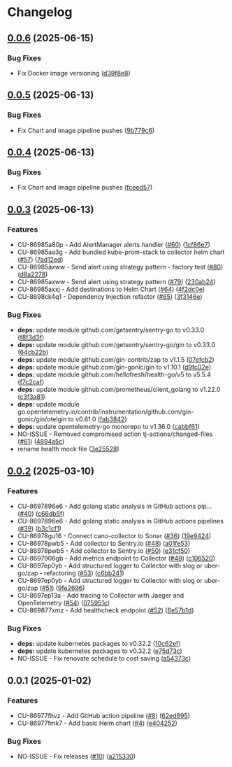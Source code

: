 # Changelog

## [0.0.6](https://github.com/kubecano/cano-collector/compare/cano-collector-v0.0.5...cano-collector-v0.0.6) (2025-06-15)


### Bug Fixes

* Fix Docker image versioning ([d39f8e8](https://github.com/kubecano/cano-collector/commit/d39f8e8541533c5a6a79a49605236461497991af))

## [0.0.5](https://github.com/kubecano/cano-collector/compare/cano-collector-v0.0.4...cano-collector-v0.0.5) (2025-06-13)


### Bug Fixes

* Fix Chart and image pipeline pushes ([9b779c6](https://github.com/kubecano/cano-collector/commit/9b779c64d40ed80f0e2e362214db108b92205932))

## [0.0.4](https://github.com/kubecano/cano-collector/compare/cano-collector-v0.0.3...cano-collector-v0.0.4) (2025-06-13)


### Bug Fixes

* Fix Chart and image pipeline pushes ([fceed57](https://github.com/kubecano/cano-collector/commit/fceed57e7bb6fccb859683f9b24c8b4f0b7c1438))

## [0.0.3](https://github.com/kubecano/cano-collector/compare/cano-collector-v0.0.2...cano-collector-v0.0.3) (2025-06-13)


### Features

* CU-86985a80p - Add AlertManager alerts handler ([#60](https://github.com/kubecano/cano-collector/issues/60)) ([1cf86e7](https://github.com/kubecano/cano-collector/commit/1cf86e7b2247145d0b01dc2831efcbf5dc0511f4))
* CU-86985aa3g - Add bundled kube-prom-stack to collector helm chart ([#57](https://github.com/kubecano/cano-collector/issues/57)) ([7ad12ed](https://github.com/kubecano/cano-collector/commit/7ad12edf1fb4e90ad300dd79c48dff0493ba3f48))
* CU-86985axww - Send alert using strategy pattern - factory test ([#80](https://github.com/kubecano/cano-collector/issues/80)) ([d8a2278](https://github.com/kubecano/cano-collector/commit/d8a2278ca924f18f193c0988df787ac27ff543db))
* CU-86985axww - Send alert using strategy pattern ([#79](https://github.com/kubecano/cano-collector/issues/79)) ([230ab24](https://github.com/kubecano/cano-collector/commit/230ab247863cce3a8b4dec1508cf918a4212f9b1))
* CU-86985axxj - Add destinations to Helm Chart ([#64](https://github.com/kubecano/cano-collector/issues/64)) ([4f2dc0e](https://github.com/kubecano/cano-collector/commit/4f2dc0e14542fc1ddea9520fcfe5e8b7218b08f8))
* CU-8698ck4q1 - Dependency Injection refactor ([#65](https://github.com/kubecano/cano-collector/issues/65)) ([3f3146e](https://github.com/kubecano/cano-collector/commit/3f3146e4d48e240f05912e001de7f702d4b514ea))


### Bug Fixes

* **deps:** update module github.com/getsentry/sentry-go to v0.33.0 ([f8f3d3f](https://github.com/kubecano/cano-collector/commit/f8f3d3f29c9b36497f6aef0b77b2a9adc569018b))
* **deps:** update module github.com/getsentry/sentry-go/gin to v0.33.0 ([64cb22b](https://github.com/kubecano/cano-collector/commit/64cb22b9b149a11af9d612bb08af4833e07fd182))
* **deps:** update module github.com/gin-contrib/zap to v1.1.5 ([07efcb2](https://github.com/kubecano/cano-collector/commit/07efcb27604948d22468fd5012f8eb4dd1942ee8))
* **deps:** update module github.com/gin-gonic/gin to v1.10.1 ([d9fc02e](https://github.com/kubecano/cano-collector/commit/d9fc02e669e759e6913c52f1f21622de0a9e1d01))
* **deps:** update module github.com/hellofresh/health-go/v5 to v5.5.4 ([f7c2caf](https://github.com/kubecano/cano-collector/commit/f7c2cafe962ea662b018afa80748179dd0830d53))
* **deps:** update module github.com/prometheus/client_golang to v1.22.0 ([c3f3a81](https://github.com/kubecano/cano-collector/commit/c3f3a81843f5a140941239debea79d7332fc568a))
* **deps:** update module go.opentelemetry.io/contrib/instrumentation/github.com/gin-gonic/gin/otelgin to v0.61.0 ([fab3842](https://github.com/kubecano/cano-collector/commit/fab384258629a8e009812555300f97873184c1f2))
* **deps:** update opentelemetry-go monorepo to v1.36.0 ([cabbf61](https://github.com/kubecano/cano-collector/commit/cabbf6168978cc73617540778fb51beafa1d1e9c))
* NO-ISSUE - Removed compromised action tj-actions/changed-files ([#61](https://github.com/kubecano/cano-collector/issues/61)) ([4894a5c](https://github.com/kubecano/cano-collector/commit/4894a5c23a605a2e56bbdab6bc7d77bde584ae2d))
* rename health mock file ([3e25528](https://github.com/kubecano/cano-collector/commit/3e255282e15bb0f0834023dc2c0bb4b84a0e6291))

## [0.0.2](https://github.com/kubecano/cano-collector/compare/cano-collector-0.0.1...cano-collector-v0.0.2) (2025-03-10)


### Features

* CU-8697896e6 - Add golang static analysis in GitHub actions pip… ([#40](https://github.com/kubecano/cano-collector/issues/40)) ([c66db5f](https://github.com/kubecano/cano-collector/commit/c66db5fdcacd5b95c4c2b4e4e636933884d67d74))
* CU-8697896e6 - Add golang static analysis in GitHub actions pipelines ([#39](https://github.com/kubecano/cano-collector/issues/39)) ([b3c1cf1](https://github.com/kubecano/cano-collector/commit/b3c1cf16734f18caa090034222b250acaaa0b590))
* CU-86978gu16 - Connect cano-collector to Sonar ([#36](https://github.com/kubecano/cano-collector/issues/36)) ([19e9424](https://github.com/kubecano/cano-collector/commit/19e942410efdf6b9b61401b61114f826c6c9565b))
* CU-86978pwb5 - Add collector to Sentry.io ([#48](https://github.com/kubecano/cano-collector/issues/48)) ([a01fe53](https://github.com/kubecano/cano-collector/commit/a01fe53cd1ec640ac226801ff746dad3a283a10e))
* CU-86978pwb5 - Add collector to Sentry.io ([#50](https://github.com/kubecano/cano-collector/issues/50)) ([e31cf50](https://github.com/kubecano/cano-collector/commit/e31cf5071fcbd1ef50e7e9cef3f4a08ce8c5f26a))
* CU-8697906gb - Add metrics endpoint to Collector ([#49](https://github.com/kubecano/cano-collector/issues/49)) ([c106520](https://github.com/kubecano/cano-collector/commit/c1065206638079be4e76301422535c9a648a748f))
* CU-8697ep0yb - Add structured logger to Collector with slog or uber-go/zap - refactoring ([#53](https://github.com/kubecano/cano-collector/issues/53)) ([c6bb241](https://github.com/kubecano/cano-collector/commit/c6bb24193c89185c7db005b357b7cc8888ce1d97))
* CU-8697ep0yb - Add structured logger to Collector with slog or uber-go/zap ([#51](https://github.com/kubecano/cano-collector/issues/51)) ([9fe2696](https://github.com/kubecano/cano-collector/commit/9fe2696c60ac107a720858c39d0fd64ad2a0d5cd))
* CU-8697ep13a - Add tracing to Collector with Jaeger and OpenTelemetry ([#54](https://github.com/kubecano/cano-collector/issues/54)) ([075951c](https://github.com/kubecano/cano-collector/commit/075951ca1020d220cc1e9c7cd6296da649a19208))
* CU-869877xmz - Add healthcheck endpoint ([#52](https://github.com/kubecano/cano-collector/issues/52)) ([6e57b1d](https://github.com/kubecano/cano-collector/commit/6e57b1d0f724c1855e1a63cb02f3365ff7639ada))


### Bug Fixes

* **deps:** update kubernetes packages to v0.32.2 ([10c62ef](https://github.com/kubecano/cano-collector/commit/10c62ef898024a9cf13937807a2c06dfa3e9fed0))
* **deps:** update kubernetes packages to v0.32.2 ([e75d73c](https://github.com/kubecano/cano-collector/commit/e75d73c6f6a7e8f4b0ca3876022f985d205e42a5))
* NO-ISSUE - Fix renovate schedule to cost saving ([a54373c](https://github.com/kubecano/cano-collector/commit/a54373c9366b9248a156aba7d15ee36f442cef9a))

## 0.0.1 (2025-01-02)


### Features

* CU-86977fhvz - Add GitHub action pipeline ([#8](https://github.com/kubecano/cano-collector/issues/8)) ([62ed895](https://github.com/kubecano/cano-collector/commit/62ed89580d5cfc029da2f758329dc7d387c2c098))
* CU-86977fmk7 - Add basic Helm chart ([#4](https://github.com/kubecano/cano-collector/issues/4)) ([e404252](https://github.com/kubecano/cano-collector/commit/e4042528bc330a89397494f29655dfc09ba195cc))


### Bug Fixes

* NO-ISSUE - Fix releases ([#10](https://github.com/kubecano/cano-collector/issues/10)) ([a215330](https://github.com/kubecano/cano-collector/commit/a21533009f1da7004b7f094b1becec20fe727fe4))
